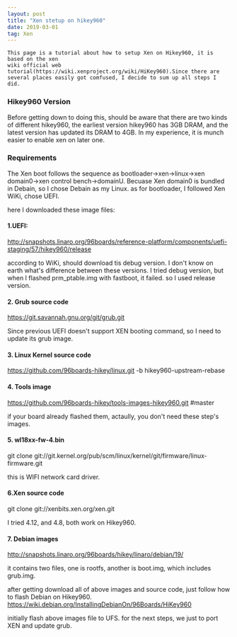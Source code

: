 ```yaml
---
layout: post
title: "Xen stetup on hikey960"
date: 2019-03-01   
tag: Xen
---
```

```
This page is a tutorial about how to setup Xen on Hikey960, it is based on the xen
wiki official web tutorial(https://wiki.xenproject.org/wiki/HiKey960).Since there are
several places easily got comfused, I decide to sum up all steps I did.
```
### Hikey960 Version

Before getting down to doing this, should be aware that there are two kinds of different
hikey960, the earliest version hikey960 has 3GB DRAM, and the latest version has updated
its DRAM to 4GB. In my experience, it is munch easier to enable xen on later one.

### Requirements

The Xen boot follows the sequence as bootloader->xen->linux->xen domain0->xen control bench->domainU.
Becuase Xen domain0 is bundled in Debain, so I chose Debain as my Linux.
as for bootloader, I followed Xen WiKi, chose UEFI.

here I downloaded these image files:
#### 1.UEFI:
http://snapshots.linaro.org/96boards/reference-platform/components/uefi-staging/57/hikey960/release

according to WiKi, should download tis debug version. I don't know on earth what's difference between these versions.
I tried debug version, but when I flashed prm_ptable.img with fastboot, it failed. so I used release version.

#### 2. Grub source code
https://git.savannah.gnu.org/git/grub.git

Since previous UEFI doesn't support XEN booting command, so I need to update its grub image.

#### 3. Linux Kernel source code
https://github.com/96boards-hikey/linux.git -b hikey960-upstream-rebase

#### 4. Tools image
https://github.com/96boards-hikey/tools-images-hikey960.git #master

if your board already flashed them, actaully, you don't need these step's images.

#### 5. wl18xx-fw-4.bin
git clone git://git.kernel.org/pub/scm/linux/kernel/git/firmware/linux-firmware.git

this is WIFI network card driver.

#### 6.Xen source code
git clone git://xenbits.xen.org/xen.git

I tried 4.12, and 4.8, both work on Hikey960.

#### 7. Debian images
http://snapshots.linaro.org/96boards/hikey/linaro/debian/19/

it contains two files, one is rootfs, another is boot.img, which includes grub.img.

after getting download all of above images and source code, just follow how to flash Debian on Hikey960.
https://wiki.debian.org/InstallingDebianOn/96Boards/HiKey960

initially flash above images file to UFS. for the next steps, we just to port XEN and update grub.









